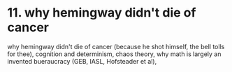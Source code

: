 # 11. why hemingway didn't die of cancer

why hemingway didn't die of cancer (because he shot himself, the bell tolls for thee), cognition and determinism, chaos theory, why math is largely an invented bueraucracy (GEB, IASL, Hofsteader et al), 